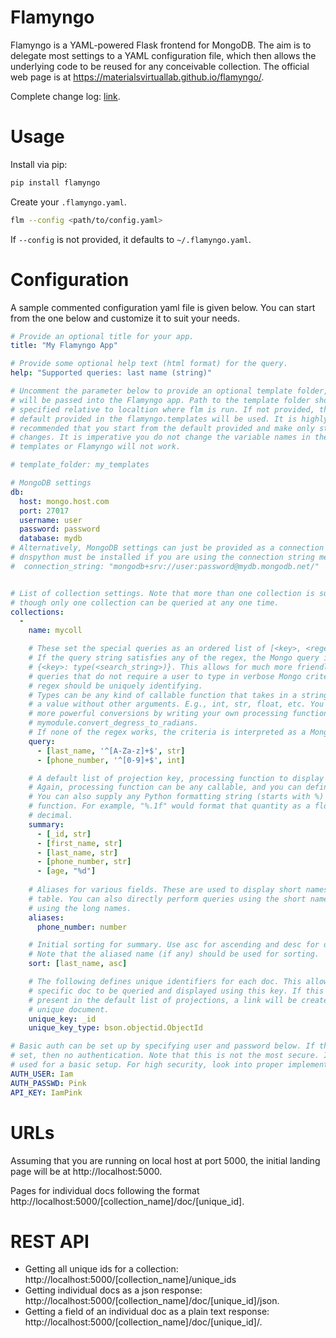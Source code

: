 # Flamyngo

Flamyngo is a YAML-powered Flask frontend for MongoDB. The aim is to delegate 
most settings to a YAML configuration file, which then allows the  underlying 
code to be reused for any conceivable collection. The official web page is at
https://materialsvirtuallab.github.io/flamyngo/.

Complete change log: [link](https://materialsvirtuallab.github.io/flamyngo//CHANGES).

# Usage

Install via pip:

```bash
pip install flamyngo
```

Create your `.flamyngo.yaml`.

```bash
flm --config <path/to/config.yaml>
```

If `--config` is not provided, it defaults to `~/.flamyngo.yaml`.

# Configuration

A sample commented configuration yaml file is given below. You can start from
the one below and customize it to suit your needs.

```yaml
# Provide an optional title for your app.
title: "My Flamyngo App"

# Provide some optional help text (html format) for the query.
help: "Supported queries: last name (string)"

# Uncomment the parameter below to provide an optional template folder, which
# will be passed into the Flamyngo app. Path to the template folder should be
# specified relative to localtion where flm is run. If not provided, the
# default provided in the flamyngo.templates will be used. It is highly
# recommended that you start from the default provided and make only stylistic
# changes. It is imperative you do not change the variable names in the Jinja
# templates or Flamyngo will not work.

# template_folder: my_templates

# MongoDB settings
db:
  host: mongo.host.com
  port: 27017
  username: user
  password: password
  database: mydb
# Alternatively, MongoDB settings can just be provided as a connection string.
# dnspython must be installed if you are using the connection string method.
#  connection_string: "mongodb+srv://user:password@mydb.mongodb.net/"


# List of collection settings. Note that more than one collection is supported,
# though only one collection can be queried at any one time.
collections:
  -
    name: mycoll

    # These set the special queries as an ordered list of [<key>, <regex string>, <type>].
    # If the query string satisfies any of the regex, the Mongo query is set as
    # {<key>: type(<search_string>)}. This allows for much more friendly setups for common
    # queries that do not require a user to type in verbose Mongo criteria. Each
    # regex should be uniquely identifying.
    # Types can be any kind of callable function that takes in a string and return
    # a value without other arguments. E.g., int, str, float, etc. You can support
    # more powerful conversions by writing your own processing function, e.g., 
    # mymodule.convert_degress_to_radians. 
    # If none of the regex works, the criteria is interpreted as a Mongo-like dict query.
    query:
      - [last_name, '^[A-Za-z]+$', str]
      - [phone_number, '^[0-9]+$', int]

    # A default list of projection key, processing function to display as a table. 
    # Again, processing function can be any callable, and you can define your own.
    # You can also supply any Python formatting string (starts with %) as the processing
    # function. For example, "%.1f" would format that quantity as a float with one
    # decimal.
    summary:
      - [_id, str]
      - [first_name, str]
      - [last_name, str]
      - [phone_number, str]
      - [age, "%d"]
        
    # Aliases for various fields. These are used to display short names in the summary
    # table. You can also directly perform queries using the short names instead of
    # using the long names.
    aliases:
      phone_number: number

    # Initial sorting for summary. Use asc for ascending and desc for descending.
    # Note that the aliased name (if any) should be used for sorting.
    sort: [last_name, asc]

    # The following defines unique identifiers for each doc. This allows each
    # specific doc to be queried and displayed using this key. If this key is
    # present in the default list of projections, a link will be created to each
    # unique document.
    unique_key: _id
    unique_key_type: bson.objectid.ObjectId

# Basic auth can be set up by specifying user and password below. If these are not
# set, then no authentication. Note that this is not the most secure. It is merely
# used for a basic setup. For high security, look into proper implementations.
AUTH_USER: Iam
AUTH_PASSWD: Pink
API_KEY: IamPink
```

# URLs

Assuming that you are running on local host at port 5000, the initial
landing page will be at http://localhost:5000.

Pages for individual docs following the format 
http://localhost:5000/[collection_name]/doc/[unique_id].

# REST API

* Getting all unique ids for a collection: http://localhost:5000/[collection_name]/unique_ids
* Getting individual docs as a json response: http://localhost:5000/[collection_name]/doc/[unique_id]/json.
* Getting a field of an individual doc as a plain text response: http://localhost:5000/[collection_name]/doc/[unique_id]/<field>.
